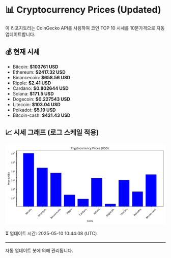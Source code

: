 
# 📊 Cryptocurrency Prices (Updated)

이 리포지토리는 CoinGecko API를 사용하여 코인 TOP 10 시세를 10분가격으로 자동 업데이트합니다.

## 💰 현재 시세
- Bitcoin: **$103761 USD**
- Ethereum: **$2417.32 USD**
- Binancecoin: **$658.56 USD**
- Ripple: **$2.41 USD**
- Cardano: **$0.802644 USD**
- Solana: **$171.5 USD**
- Dogecoin: **$0.227543 USD**
- Litecoin: **$103.04 USD**
- Polkadot: **$5.19 USD**
- Bitcoin-cash: **$421.43 USD**

## 📈 시세 그래프 (로그 스케일 적용)
![Crypto Prices](crypto_prices.png)

⏳ 업데이트 시간: 2025-05-10 10:44:08 (UTC)

---
자동 업데이트 봇에 의해 관리됩니다.
